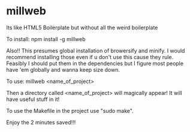 millweb
=======

Its like HTML5 Boilerplate but without all the weird boilerplate

To install:
  npm install -g millweb
  
Also!! This presumes global installation of browersify and minify. I would
recommend installing those even if u don't use this cause they rule.
Feasibly I should put them in the dependencies but I figure most people
have 'em globally and wanna keep size down.

To use:
  millweb <name_of_project>

Then a directory called <name_of_project> will magically appear! It will have
useful stuff in it!

To use the Makefile in the project use "sudo make".

Enjoy the 2 minutes saved!!!
